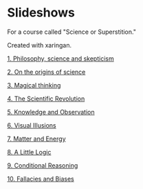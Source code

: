 # Slideshows 

For a course called "Science or Superstition."

Created with xaringan.

[1. Philosophy, science and skepticism](https://gwmatthews.github.io/science-slideshows/01-slides.html)

[2. On the origins of science](https://gwmatthews.github.io/science-slideshows/02-slides.html)

[3. Magical thinking](https://gwmatthews.github.io/science-slideshows/03-slides.html)

[4. The Scientific Revolution](https://gwmatthews.github.io/science-slideshows/04-slides.html)

[5. Knowledge and Observation](https://gwmatthews.github.io/science-slideshows/05-slides.html)

[6. Visual Illusions](https://gwmatthews.github.io/science-slideshows/06-slides.html)

[7. Matter and Energy](https://gwmatthews.github.io/science-slideshows/07-slides.html)

[8. A Little Logic](https://gwmatthews.github.io/science-slideshows/08-slides.html)

[9. Conditional Reasoning](https://gwmatthews.github.io/science-slideshows/09-slides.html)

[10. Fallacies and Biases](https://gwmatthews.github.io/science-slideshows/10-slides.html)
